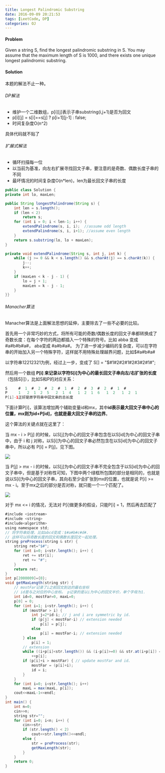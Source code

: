 ```yaml
---
title: Longest Palindromic Substring
date: 2016-09-09 20:21:53
tags: [LeetCode, DP]
categories: OJ
---
```


#### Problem
Given a string S, find the longest palindromic substring in S. You may assume that the maximum length of S is 1000, and there exists one unique longest palindromic substring.

#### Solution
本题的解法不止一种。
###### DP解法
- 维护一个二维数组，p[i][j]表示子串substring(i,j+1)是否为回文
- p[i][j] = s[i]==s[j] ? p[i+1][j-1] : false;
- 时间复杂度O(n^2)

具体代码就不贴了

###### 扩展式解法
- 循环扫描每一位
- 以当前为基准，向左右扩展寻找回文子串，要注意的是奇数、偶数长度子串的不同
- 最坏情况的时间复杂度O(n*len)，len为最长回文子串的长度

```java
public class Solution {
private int lo, maxLen;

public String longestPalindrome(String s) {
	int len = s.length();
	if (len < 2)
		return s;
    for (int i = 0; i < len-1; i++) {
     	extendPalindrome(s, i, i);  //assume odd length
     	extendPalindrome(s, i, i+1); //assume even length
    }
    return s.substring(lo, lo + maxLen);
}

private void extendPalindrome(String s, int j, int k) {
	while (j >= 0 && k < s.length() && s.charAt(j) == s.charAt(k)) {
		j--;
		k++;
	}
	if (maxLen < k - j - 1) {
		lo = j + 1;
		maxLen = k - j - 1;
	}
}}
```

###### Manacher算法
Manacher算法是上面解法思想的延伸，主要除去了一些不必要的比较。

首先用一个非常巧妙的方式，将所有可能的奇数/偶数长度的回文子串都转换成了奇数长度：在每个字符的两边都插入一个特殊的符号。比如 abba 变成 #a#b#b#a#， aba变成 #a#b#a#。 为了进一步减少编码的复杂度，可以在字符串的开始加入另一个特殊字符，这样就不用特殊处理越界问题，比如$#a#b#a#

以字符串12212321为例，经过上一步，变成了 S[] = "$#1#2#2#1#2#3#2#1#";

然后用一个数组<b> P[i] 来记录以字符S[i]为中心的最长回文子串向左/右扩张的长度</b>（包括S[i]），比如S和P的对应关系：

```java
S     #  1  #  2  #  2  #  1  #  2  #  3  #  2  #  1  #
P     1   2  1  2  5   2  1  4   1  2  1  6   1  2   1  2  1
P[i]-1正好是原字符串中回文串的总长度
```

下面计算P[i]，该算法增加两个辅助变量id和mx，其中<b>id表示最大回文子串中心的位置，mx则为id+P[id]，也就是最大回文子串的边界</b>。

这个算法的关键点就在这里了：

当 mx - i > P[j] 的时候，以S[j]为中心的回文子串包含在以S[id]为中心的回文子串中，由于 i 和 j 对称，以S[i]为中心的回文子串必然包含在以S[id]为中心的回文子串中，所以必有 P[i] = P[j]，见下图。

![](http://pic002.cnblogs.com/images/2012/426620/2012100415402843.png)

当 P[j] > mx - i 的时候，以S[j]为中心的回文子串不完全包含于以S[id]为中心的回文子串中，但是基于对称性可知，下图中两个绿框所包围的部分是相同的，也就是说以S[i]为中心的回文子串，其向右至少会扩张到mx的位置，也就是说 P[i] >= mx - i。至于mx之后的部分是否对称，就只能一个一个匹配了。

![](http://pic002.cnblogs.com/images/2012/426620/2012100415431789.png)

对于 mx <= i 的情况，无法对 P[i]做更多的假设，只能P[i] = 1，然后再去匹配了

```java
#include <iostream>
#include <string>
#include<algorithm>
using namespace std;
// 将字符串处理，比如abcd变成：$#a#b#c#d#.
// 这样可以将奇数长度的回文和偶数长度回文一起处理。
string preProcess(string & str) {
	string ret="$#";
	for (int i=0; i<str.length(); i++) {
		ret += str[i];
		ret += "#";
	}
	return ret;
}
int p[2000009]={0};
void getMaxLength(string str) {
	// mostFar记录了i之前回文到达的最右坐标
	// id是与之对应的中心坐标。 p记录的是以i为中心的回文半价，单个字母为1. 
	int id=0, mostFar=0, maxL=0;
	p[0] = 0;
	for (int i=1; i<str.length(); i++) {
		if (mostFar > i) {
			int j=2*id-i; // j and i are symmetric by id.
			if (p[j] < mostFar-i) // extension needed
				p[i] = p[j];
			else
		        p[i] = mostFar-i; // extension needed
		} else
			p[i] = 1;
		// extension
		while ((i+p[i]<str.length()) && (i-p[i]>=0) && str.at(i+p[i]) == str.at(i-p[i]))
			++p[i];
		if (p[i]+i > mostFar) { // update mostFar and id.
			mostFar = (p[i]+i);
			id = i;
		}
	}
	for (int i=0; i<str.length(); i++)
		maxL = max(maxL, p[i]);
	cout<<maxL-1<<endl;
}
int main() {
	int n=0;
	cin>>n;
	string str="";
	for (int i=0; i<n; i++) {
		cin>>str;
		if (str.length() < 2)
			cout<<str.length()<<endl;
		else {
			str = preProcess(str);
			getMaxLength(str);
		}
	}
	return 0;
}

```
